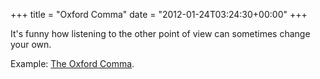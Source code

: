 +++
title = "Oxford Comma"
date = "2012-01-24T03:24:30+00:00"
+++

It's funny how listening to the other point of view can sometimes change your own.

Example: <a href="http://en.wikipedia.org/wiki/Oxford_comma">The Oxford Comma</a>.
			